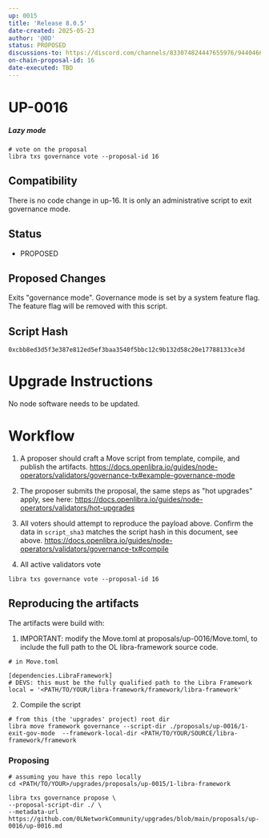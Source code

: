 ```yaml
---
up: 0015
title: 'Release 8.0.5'
date-created: 2025-05-23
author: '@0D'
status: PROPOSED
discussions-to: https://discord.com/channels/833074824447655976/944046600349700126/1375204402364682281
on-chain-proposal-id: 16
date-executed: TBD
---
```



# UP-0016


##### Lazy mode


```
# vote on the proposal
libra txs governance vote --proposal-id 16

```


## Compatibility

There is no code change in up-16. It is only an administrative script to exit governance mode.

## Status

- PROPOSED

## Proposed Changes

Exits "governance mode". Governance mode is set by a system feature flag. The feature flag will be removed with this script.

## Script Hash

`0xcbb8ed3d5f3e387e812ed5ef3baa3540f5bbc12c9b132d58c20e17788133ce3d`

# Upgrade Instructions

No node software needs to be updated.

# Workflow

1. A proposer should craft a Move script from template, compile, and publish the artifacts.
https://docs.openlibra.io/guides/node-operators/validators/governance-tx#example-governance-mode

2. The proposer submits the proposal, the same steps as "hot upgrades" apply, see here:
https://docs.openlibra.io/guides/node-operators/validators/hot-upgrades

3. All voters should attempt to reproduce the payload above. Confirm the data in `script_sha3` matches the script hash in this document, see above.
https://docs.openlibra.io/guides/node-operators/validators/governance-tx#compile

4. All active validators vote
```
libra txs governance vote --proposal-id 16

```

## Reproducing the artifacts
The artifacts were build with:

1. IMPORTANT: modify the Move.toml at proposals/up-0016/Move.toml, to include the full path to the OL libra-framework source code.

```
# in Move.toml

[dependencies.LibraFramework]
# DEVS: this must be the fully qualified path to the Libra Framework
local = '<PATH/TO/YOUR/libra-framework/framework/libra-framework'
```

2. Compile the script

```
# from this (the 'upgrades' project) root dir
libra move framework governance --script-dir ./proposals/up-0016/1-exit-gov-mode  --framework-local-dir <PATH/TO/YOUR/SOURCE/libra-framework/framework
```

### Proposing
```
# assuming you have this repo locally
cd <PATH/TO/YOUR>/upgrades/proposals/up-0015/1-libra-framework

libra txs governance propose \
--proposal-script-dir ./ \
--metadata-url https://github.com/0LNetworkCommunity/upgrades/blob/main/proposals/up-0016/up-0016.md
```

